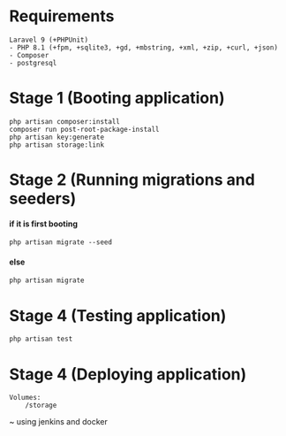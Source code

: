 # Requirements

```
Laravel 9 (+PHPUnit)
- PHP 8.1 (+fpm, +sqlite3, +gd, +mbstring, +xml, +zip, +curl, +json)
- Composer
- postgresql
```

# Stage 1 (Booting application)

```
php artisan composer:install
composer run post-root-package-install
php artisan key:generate
php artisan storage:link
```

# Stage 2 (Running migrations and seeders)

#### if it is first booting

```
php artisan migrate --seed
```

#### else

```
php artisan migrate
```

# Stage 4 (Testing application)

```
php artisan test
```

# Stage 4 (Deploying application)

```
Volumes:
    /storage
```

~ using jenkins and docker
